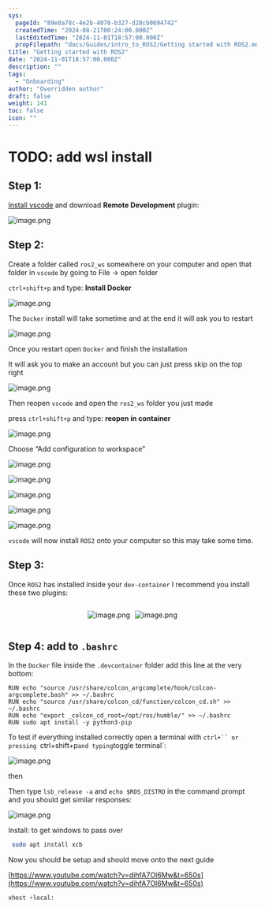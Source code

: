 ```yaml
---
sys:
  pageId: "89e0a78c-4e2b-4070-b327-d28cb0694742"
  createdTime: "2024-08-21T00:24:00.000Z"
  lastEditedTime: "2024-11-01T18:57:00.000Z"
  propFilepath: "docs/Guides/intro_to_ROS2/Getting started with ROS2.md"
title: "Getting started with ROS2"
date: "2024-11-01T18:57:00.000Z"
description: ""
tags:
  - "Onboarding"
author: "Overridden author"
draft: false
weight: 141
toc: false
icon: ""
---
```


# TODO: add wsl install

## Step 1:

[Install vscode](https://code.visualstudio.com/download) and download **Remote Development** plugin:

![image.png](https://prod-files-secure.s3.us-west-2.amazonaws.com/d518164a-d88e-44d1-a4ee-3adb3bd8bce0/efb52993-1881-4a40-b95e-6f020334f022/image.png?X-Amz-Algorithm=AWS4-HMAC-SHA256&X-Amz-Content-Sha256=UNSIGNED-PAYLOAD&X-Amz-Credential=ASIAZI2LB466QUKFSIBI%2F20250402%2Fus-west-2%2Fs3%2Faws4_request&X-Amz-Date=20250402T090923Z&X-Amz-Expires=3600&X-Amz-Security-Token=IQoJb3JpZ2luX2VjEGkaCXVzLXdlc3QtMiJHMEUCID0aPeXMLXdrAoQNM3u6kxAkt6lldXynXA25Gq%2B6HB%2FSAiEA2dGWvizu%2BIbbpvSNIoCJ8YvLWukWdvJFAmYDDuva4LQqiAQI0f%2F%2F%2F%2F%2F%2F%2F%2F%2F%2FARAAGgw2Mzc0MjMxODM4MDUiDMYxT7T8ln8FdLkPFircAw1FG%2FTG57DFaZbfw%2FmLM2L3SkaTa5p%2FzWNY11J%2FeXP08yZt8Kq5uzOog4lUKz%2B6%2B%2FyRJb7JmCR1jP6ToqsBfIqBXzBxNRiRkZ1cGQPbdVtBGc2VoVA%2FVnYGwR7wgZib5jUhVs1w%2F23daxHk2c9PTY8Dk3SDKBhuIj3AfMrg4VdypLBDj1bxQjr0CuSI%2FEW6t2LUfIGwUllTw%2BjPc0kWZFSMMn0xYHsWfMkCFQDmewZ1Lgh7EAfZ0Lj3XN90n2ivBK8LUbZB0s9Cjr4iMdi9sbtQf6UuvriuezuWtLBaLJ7GaYGWaVHYbYS7WFTg1%2BfCMAGmS0n%2F1ORHwhEll5A8t1DRsgWGkjS7WTBFYENOsq%2BJIH97cOkLatCcssdJoS422CeDfvSKho%2F3loyqaDCFgJd%2FpKWYSOBaGNOuz%2FFSBazQYZ0WpIwvewV7JDLEr5%2BKSUjuubWjVymVYXV0Z7mJGpIe43lEBNFgZuiAqXcj%2BJxJgWN7zqi1MM7NGdfUqCg%2BTZsNmagJQg9iIv1cSuSA0a80JILnYrPchOKIJdkG%2FHBM2MyaI27%2Bq1nh%2Ff1%2Fgbu0uy2sY6QvIjC4JyZkRwBz%2FnLxVoWKy700w%2FDn%2FlIrnzC58YCPcdPloO19u%2BdsMM3os78GOqUBU7VGwa%2FAfFt%2FZ7u2nboEuk24hRdD4zlTtuHOu9%2Bmw2om3BeSpMKx7XjAy2zFGDZIOPltmHEwAlY01msAFbptZhsZIA%2BHzl6VfZJJHQHWQXoEtuzmy5To5ycB0hwbG3xRRhmDMTwNUhrsQmQSvGktm3mwUzdfgyeHbt6BY9phLu3UCrbrwCuh9sj%2B%2FNz%2Fbn03rBDQdYrzuN%2BA7GvzAEXjN%2B7daI2b&X-Amz-Signature=20964da16fd2d0d0de67d7a03f551157eda9ba74d4d449459d094c6e72490117&X-Amz-SignedHeaders=host&x-id=GetObject)

## Step 2:

Create a folder called `ros2_ws` somewhere on your computer and open that folder in `vscode` by going to File → open folder 

`ctrl+shift+p` and type: **Install Docker**

![image.png](https://prod-files-secure.s3.us-west-2.amazonaws.com/d518164a-d88e-44d1-a4ee-3adb3bd8bce0/2269dc0e-1cd5-47ff-bceb-c04ad9b2eab0/image.png?X-Amz-Algorithm=AWS4-HMAC-SHA256&X-Amz-Content-Sha256=UNSIGNED-PAYLOAD&X-Amz-Credential=ASIAZI2LB466QUKFSIBI%2F20250402%2Fus-west-2%2Fs3%2Faws4_request&X-Amz-Date=20250402T090923Z&X-Amz-Expires=3600&X-Amz-Security-Token=IQoJb3JpZ2luX2VjEGkaCXVzLXdlc3QtMiJHMEUCID0aPeXMLXdrAoQNM3u6kxAkt6lldXynXA25Gq%2B6HB%2FSAiEA2dGWvizu%2BIbbpvSNIoCJ8YvLWukWdvJFAmYDDuva4LQqiAQI0f%2F%2F%2F%2F%2F%2F%2F%2F%2F%2FARAAGgw2Mzc0MjMxODM4MDUiDMYxT7T8ln8FdLkPFircAw1FG%2FTG57DFaZbfw%2FmLM2L3SkaTa5p%2FzWNY11J%2FeXP08yZt8Kq5uzOog4lUKz%2B6%2B%2FyRJb7JmCR1jP6ToqsBfIqBXzBxNRiRkZ1cGQPbdVtBGc2VoVA%2FVnYGwR7wgZib5jUhVs1w%2F23daxHk2c9PTY8Dk3SDKBhuIj3AfMrg4VdypLBDj1bxQjr0CuSI%2FEW6t2LUfIGwUllTw%2BjPc0kWZFSMMn0xYHsWfMkCFQDmewZ1Lgh7EAfZ0Lj3XN90n2ivBK8LUbZB0s9Cjr4iMdi9sbtQf6UuvriuezuWtLBaLJ7GaYGWaVHYbYS7WFTg1%2BfCMAGmS0n%2F1ORHwhEll5A8t1DRsgWGkjS7WTBFYENOsq%2BJIH97cOkLatCcssdJoS422CeDfvSKho%2F3loyqaDCFgJd%2FpKWYSOBaGNOuz%2FFSBazQYZ0WpIwvewV7JDLEr5%2BKSUjuubWjVymVYXV0Z7mJGpIe43lEBNFgZuiAqXcj%2BJxJgWN7zqi1MM7NGdfUqCg%2BTZsNmagJQg9iIv1cSuSA0a80JILnYrPchOKIJdkG%2FHBM2MyaI27%2Bq1nh%2Ff1%2Fgbu0uy2sY6QvIjC4JyZkRwBz%2FnLxVoWKy700w%2FDn%2FlIrnzC58YCPcdPloO19u%2BdsMM3os78GOqUBU7VGwa%2FAfFt%2FZ7u2nboEuk24hRdD4zlTtuHOu9%2Bmw2om3BeSpMKx7XjAy2zFGDZIOPltmHEwAlY01msAFbptZhsZIA%2BHzl6VfZJJHQHWQXoEtuzmy5To5ycB0hwbG3xRRhmDMTwNUhrsQmQSvGktm3mwUzdfgyeHbt6BY9phLu3UCrbrwCuh9sj%2B%2FNz%2Fbn03rBDQdYrzuN%2BA7GvzAEXjN%2B7daI2b&X-Amz-Signature=44f0b372406ca35fde2abc6060228617848819f7bcd39e432621997d23801474&X-Amz-SignedHeaders=host&x-id=GetObject)

The `Docker` install will take sometime and at the end it will ask you to restart

![image.png](https://prod-files-secure.s3.us-west-2.amazonaws.com/d518164a-d88e-44d1-a4ee-3adb3bd8bce0/ed233f78-be33-4b1f-b89c-9c346c0e961e/image.png?X-Amz-Algorithm=AWS4-HMAC-SHA256&X-Amz-Content-Sha256=UNSIGNED-PAYLOAD&X-Amz-Credential=ASIAZI2LB466QUKFSIBI%2F20250402%2Fus-west-2%2Fs3%2Faws4_request&X-Amz-Date=20250402T090923Z&X-Amz-Expires=3600&X-Amz-Security-Token=IQoJb3JpZ2luX2VjEGkaCXVzLXdlc3QtMiJHMEUCID0aPeXMLXdrAoQNM3u6kxAkt6lldXynXA25Gq%2B6HB%2FSAiEA2dGWvizu%2BIbbpvSNIoCJ8YvLWukWdvJFAmYDDuva4LQqiAQI0f%2F%2F%2F%2F%2F%2F%2F%2F%2F%2FARAAGgw2Mzc0MjMxODM4MDUiDMYxT7T8ln8FdLkPFircAw1FG%2FTG57DFaZbfw%2FmLM2L3SkaTa5p%2FzWNY11J%2FeXP08yZt8Kq5uzOog4lUKz%2B6%2B%2FyRJb7JmCR1jP6ToqsBfIqBXzBxNRiRkZ1cGQPbdVtBGc2VoVA%2FVnYGwR7wgZib5jUhVs1w%2F23daxHk2c9PTY8Dk3SDKBhuIj3AfMrg4VdypLBDj1bxQjr0CuSI%2FEW6t2LUfIGwUllTw%2BjPc0kWZFSMMn0xYHsWfMkCFQDmewZ1Lgh7EAfZ0Lj3XN90n2ivBK8LUbZB0s9Cjr4iMdi9sbtQf6UuvriuezuWtLBaLJ7GaYGWaVHYbYS7WFTg1%2BfCMAGmS0n%2F1ORHwhEll5A8t1DRsgWGkjS7WTBFYENOsq%2BJIH97cOkLatCcssdJoS422CeDfvSKho%2F3loyqaDCFgJd%2FpKWYSOBaGNOuz%2FFSBazQYZ0WpIwvewV7JDLEr5%2BKSUjuubWjVymVYXV0Z7mJGpIe43lEBNFgZuiAqXcj%2BJxJgWN7zqi1MM7NGdfUqCg%2BTZsNmagJQg9iIv1cSuSA0a80JILnYrPchOKIJdkG%2FHBM2MyaI27%2Bq1nh%2Ff1%2Fgbu0uy2sY6QvIjC4JyZkRwBz%2FnLxVoWKy700w%2FDn%2FlIrnzC58YCPcdPloO19u%2BdsMM3os78GOqUBU7VGwa%2FAfFt%2FZ7u2nboEuk24hRdD4zlTtuHOu9%2Bmw2om3BeSpMKx7XjAy2zFGDZIOPltmHEwAlY01msAFbptZhsZIA%2BHzl6VfZJJHQHWQXoEtuzmy5To5ycB0hwbG3xRRhmDMTwNUhrsQmQSvGktm3mwUzdfgyeHbt6BY9phLu3UCrbrwCuh9sj%2B%2FNz%2Fbn03rBDQdYrzuN%2BA7GvzAEXjN%2B7daI2b&X-Amz-Signature=648b35c7e2cbb8822dfd1f78e4b27d85f91a5416f91219f19f880af8ca80ce47&X-Amz-SignedHeaders=host&x-id=GetObject)

Once you restart open `Docker` and finish the installation

It will ask you to make an account but you can just press skip on the top right

![image.png](https://prod-files-secure.s3.us-west-2.amazonaws.com/d518164a-d88e-44d1-a4ee-3adb3bd8bce0/21010ad9-1659-4fd9-9f59-9932a09b2a3d/image.png?X-Amz-Algorithm=AWS4-HMAC-SHA256&X-Amz-Content-Sha256=UNSIGNED-PAYLOAD&X-Amz-Credential=ASIAZI2LB466QUKFSIBI%2F20250402%2Fus-west-2%2Fs3%2Faws4_request&X-Amz-Date=20250402T090923Z&X-Amz-Expires=3600&X-Amz-Security-Token=IQoJb3JpZ2luX2VjEGkaCXVzLXdlc3QtMiJHMEUCID0aPeXMLXdrAoQNM3u6kxAkt6lldXynXA25Gq%2B6HB%2FSAiEA2dGWvizu%2BIbbpvSNIoCJ8YvLWukWdvJFAmYDDuva4LQqiAQI0f%2F%2F%2F%2F%2F%2F%2F%2F%2F%2FARAAGgw2Mzc0MjMxODM4MDUiDMYxT7T8ln8FdLkPFircAw1FG%2FTG57DFaZbfw%2FmLM2L3SkaTa5p%2FzWNY11J%2FeXP08yZt8Kq5uzOog4lUKz%2B6%2B%2FyRJb7JmCR1jP6ToqsBfIqBXzBxNRiRkZ1cGQPbdVtBGc2VoVA%2FVnYGwR7wgZib5jUhVs1w%2F23daxHk2c9PTY8Dk3SDKBhuIj3AfMrg4VdypLBDj1bxQjr0CuSI%2FEW6t2LUfIGwUllTw%2BjPc0kWZFSMMn0xYHsWfMkCFQDmewZ1Lgh7EAfZ0Lj3XN90n2ivBK8LUbZB0s9Cjr4iMdi9sbtQf6UuvriuezuWtLBaLJ7GaYGWaVHYbYS7WFTg1%2BfCMAGmS0n%2F1ORHwhEll5A8t1DRsgWGkjS7WTBFYENOsq%2BJIH97cOkLatCcssdJoS422CeDfvSKho%2F3loyqaDCFgJd%2FpKWYSOBaGNOuz%2FFSBazQYZ0WpIwvewV7JDLEr5%2BKSUjuubWjVymVYXV0Z7mJGpIe43lEBNFgZuiAqXcj%2BJxJgWN7zqi1MM7NGdfUqCg%2BTZsNmagJQg9iIv1cSuSA0a80JILnYrPchOKIJdkG%2FHBM2MyaI27%2Bq1nh%2Ff1%2Fgbu0uy2sY6QvIjC4JyZkRwBz%2FnLxVoWKy700w%2FDn%2FlIrnzC58YCPcdPloO19u%2BdsMM3os78GOqUBU7VGwa%2FAfFt%2FZ7u2nboEuk24hRdD4zlTtuHOu9%2Bmw2om3BeSpMKx7XjAy2zFGDZIOPltmHEwAlY01msAFbptZhsZIA%2BHzl6VfZJJHQHWQXoEtuzmy5To5ycB0hwbG3xRRhmDMTwNUhrsQmQSvGktm3mwUzdfgyeHbt6BY9phLu3UCrbrwCuh9sj%2B%2FNz%2Fbn03rBDQdYrzuN%2BA7GvzAEXjN%2B7daI2b&X-Amz-Signature=7abfcf160208693c7d2f9e283a1c08968f0b27d94b449d93e449720e6c4a34f2&X-Amz-SignedHeaders=host&x-id=GetObject)

Then reopen `vscode` and open the `ros2_ws` folder you just made

press `ctrl+shift+p` and type: **reopen in container**

![image.png](https://prod-files-secure.s3.us-west-2.amazonaws.com/d518164a-d88e-44d1-a4ee-3adb3bd8bce0/4e93b8c2-41ad-488c-8095-c74205196118/image.png?X-Amz-Algorithm=AWS4-HMAC-SHA256&X-Amz-Content-Sha256=UNSIGNED-PAYLOAD&X-Amz-Credential=ASIAZI2LB466QUKFSIBI%2F20250402%2Fus-west-2%2Fs3%2Faws4_request&X-Amz-Date=20250402T090923Z&X-Amz-Expires=3600&X-Amz-Security-Token=IQoJb3JpZ2luX2VjEGkaCXVzLXdlc3QtMiJHMEUCID0aPeXMLXdrAoQNM3u6kxAkt6lldXynXA25Gq%2B6HB%2FSAiEA2dGWvizu%2BIbbpvSNIoCJ8YvLWukWdvJFAmYDDuva4LQqiAQI0f%2F%2F%2F%2F%2F%2F%2F%2F%2F%2FARAAGgw2Mzc0MjMxODM4MDUiDMYxT7T8ln8FdLkPFircAw1FG%2FTG57DFaZbfw%2FmLM2L3SkaTa5p%2FzWNY11J%2FeXP08yZt8Kq5uzOog4lUKz%2B6%2B%2FyRJb7JmCR1jP6ToqsBfIqBXzBxNRiRkZ1cGQPbdVtBGc2VoVA%2FVnYGwR7wgZib5jUhVs1w%2F23daxHk2c9PTY8Dk3SDKBhuIj3AfMrg4VdypLBDj1bxQjr0CuSI%2FEW6t2LUfIGwUllTw%2BjPc0kWZFSMMn0xYHsWfMkCFQDmewZ1Lgh7EAfZ0Lj3XN90n2ivBK8LUbZB0s9Cjr4iMdi9sbtQf6UuvriuezuWtLBaLJ7GaYGWaVHYbYS7WFTg1%2BfCMAGmS0n%2F1ORHwhEll5A8t1DRsgWGkjS7WTBFYENOsq%2BJIH97cOkLatCcssdJoS422CeDfvSKho%2F3loyqaDCFgJd%2FpKWYSOBaGNOuz%2FFSBazQYZ0WpIwvewV7JDLEr5%2BKSUjuubWjVymVYXV0Z7mJGpIe43lEBNFgZuiAqXcj%2BJxJgWN7zqi1MM7NGdfUqCg%2BTZsNmagJQg9iIv1cSuSA0a80JILnYrPchOKIJdkG%2FHBM2MyaI27%2Bq1nh%2Ff1%2Fgbu0uy2sY6QvIjC4JyZkRwBz%2FnLxVoWKy700w%2FDn%2FlIrnzC58YCPcdPloO19u%2BdsMM3os78GOqUBU7VGwa%2FAfFt%2FZ7u2nboEuk24hRdD4zlTtuHOu9%2Bmw2om3BeSpMKx7XjAy2zFGDZIOPltmHEwAlY01msAFbptZhsZIA%2BHzl6VfZJJHQHWQXoEtuzmy5To5ycB0hwbG3xRRhmDMTwNUhrsQmQSvGktm3mwUzdfgyeHbt6BY9phLu3UCrbrwCuh9sj%2B%2FNz%2Fbn03rBDQdYrzuN%2BA7GvzAEXjN%2B7daI2b&X-Amz-Signature=3fcf85e1c5f2e98e6dadec67e2d39ba9e54db7e03514202a451f8a8e7be5ebcd&X-Amz-SignedHeaders=host&x-id=GetObject)

Choose “Add configuration to workspace”

![image.png](https://prod-files-secure.s3.us-west-2.amazonaws.com/d518164a-d88e-44d1-a4ee-3adb3bd8bce0/9560b282-5060-4989-ba37-97e7b2c22476/image.png?X-Amz-Algorithm=AWS4-HMAC-SHA256&X-Amz-Content-Sha256=UNSIGNED-PAYLOAD&X-Amz-Credential=ASIAZI2LB466QUKFSIBI%2F20250402%2Fus-west-2%2Fs3%2Faws4_request&X-Amz-Date=20250402T090923Z&X-Amz-Expires=3600&X-Amz-Security-Token=IQoJb3JpZ2luX2VjEGkaCXVzLXdlc3QtMiJHMEUCID0aPeXMLXdrAoQNM3u6kxAkt6lldXynXA25Gq%2B6HB%2FSAiEA2dGWvizu%2BIbbpvSNIoCJ8YvLWukWdvJFAmYDDuva4LQqiAQI0f%2F%2F%2F%2F%2F%2F%2F%2F%2F%2FARAAGgw2Mzc0MjMxODM4MDUiDMYxT7T8ln8FdLkPFircAw1FG%2FTG57DFaZbfw%2FmLM2L3SkaTa5p%2FzWNY11J%2FeXP08yZt8Kq5uzOog4lUKz%2B6%2B%2FyRJb7JmCR1jP6ToqsBfIqBXzBxNRiRkZ1cGQPbdVtBGc2VoVA%2FVnYGwR7wgZib5jUhVs1w%2F23daxHk2c9PTY8Dk3SDKBhuIj3AfMrg4VdypLBDj1bxQjr0CuSI%2FEW6t2LUfIGwUllTw%2BjPc0kWZFSMMn0xYHsWfMkCFQDmewZ1Lgh7EAfZ0Lj3XN90n2ivBK8LUbZB0s9Cjr4iMdi9sbtQf6UuvriuezuWtLBaLJ7GaYGWaVHYbYS7WFTg1%2BfCMAGmS0n%2F1ORHwhEll5A8t1DRsgWGkjS7WTBFYENOsq%2BJIH97cOkLatCcssdJoS422CeDfvSKho%2F3loyqaDCFgJd%2FpKWYSOBaGNOuz%2FFSBazQYZ0WpIwvewV7JDLEr5%2BKSUjuubWjVymVYXV0Z7mJGpIe43lEBNFgZuiAqXcj%2BJxJgWN7zqi1MM7NGdfUqCg%2BTZsNmagJQg9iIv1cSuSA0a80JILnYrPchOKIJdkG%2FHBM2MyaI27%2Bq1nh%2Ff1%2Fgbu0uy2sY6QvIjC4JyZkRwBz%2FnLxVoWKy700w%2FDn%2FlIrnzC58YCPcdPloO19u%2BdsMM3os78GOqUBU7VGwa%2FAfFt%2FZ7u2nboEuk24hRdD4zlTtuHOu9%2Bmw2om3BeSpMKx7XjAy2zFGDZIOPltmHEwAlY01msAFbptZhsZIA%2BHzl6VfZJJHQHWQXoEtuzmy5To5ycB0hwbG3xRRhmDMTwNUhrsQmQSvGktm3mwUzdfgyeHbt6BY9phLu3UCrbrwCuh9sj%2B%2FNz%2Fbn03rBDQdYrzuN%2BA7GvzAEXjN%2B7daI2b&X-Amz-Signature=f8aa758cfc3efb32b92db66604894d1c0e93cfeecf2126704ac8bc8d8bc7f1df&X-Amz-SignedHeaders=host&x-id=GetObject)

![image.png](https://prod-files-secure.s3.us-west-2.amazonaws.com/d518164a-d88e-44d1-a4ee-3adb3bd8bce0/2ee63f81-886b-48e8-a553-dc6e5eac99e4/image.png?X-Amz-Algorithm=AWS4-HMAC-SHA256&X-Amz-Content-Sha256=UNSIGNED-PAYLOAD&X-Amz-Credential=ASIAZI2LB466QUKFSIBI%2F20250402%2Fus-west-2%2Fs3%2Faws4_request&X-Amz-Date=20250402T090923Z&X-Amz-Expires=3600&X-Amz-Security-Token=IQoJb3JpZ2luX2VjEGkaCXVzLXdlc3QtMiJHMEUCID0aPeXMLXdrAoQNM3u6kxAkt6lldXynXA25Gq%2B6HB%2FSAiEA2dGWvizu%2BIbbpvSNIoCJ8YvLWukWdvJFAmYDDuva4LQqiAQI0f%2F%2F%2F%2F%2F%2F%2F%2F%2F%2FARAAGgw2Mzc0MjMxODM4MDUiDMYxT7T8ln8FdLkPFircAw1FG%2FTG57DFaZbfw%2FmLM2L3SkaTa5p%2FzWNY11J%2FeXP08yZt8Kq5uzOog4lUKz%2B6%2B%2FyRJb7JmCR1jP6ToqsBfIqBXzBxNRiRkZ1cGQPbdVtBGc2VoVA%2FVnYGwR7wgZib5jUhVs1w%2F23daxHk2c9PTY8Dk3SDKBhuIj3AfMrg4VdypLBDj1bxQjr0CuSI%2FEW6t2LUfIGwUllTw%2BjPc0kWZFSMMn0xYHsWfMkCFQDmewZ1Lgh7EAfZ0Lj3XN90n2ivBK8LUbZB0s9Cjr4iMdi9sbtQf6UuvriuezuWtLBaLJ7GaYGWaVHYbYS7WFTg1%2BfCMAGmS0n%2F1ORHwhEll5A8t1DRsgWGkjS7WTBFYENOsq%2BJIH97cOkLatCcssdJoS422CeDfvSKho%2F3loyqaDCFgJd%2FpKWYSOBaGNOuz%2FFSBazQYZ0WpIwvewV7JDLEr5%2BKSUjuubWjVymVYXV0Z7mJGpIe43lEBNFgZuiAqXcj%2BJxJgWN7zqi1MM7NGdfUqCg%2BTZsNmagJQg9iIv1cSuSA0a80JILnYrPchOKIJdkG%2FHBM2MyaI27%2Bq1nh%2Ff1%2Fgbu0uy2sY6QvIjC4JyZkRwBz%2FnLxVoWKy700w%2FDn%2FlIrnzC58YCPcdPloO19u%2BdsMM3os78GOqUBU7VGwa%2FAfFt%2FZ7u2nboEuk24hRdD4zlTtuHOu9%2Bmw2om3BeSpMKx7XjAy2zFGDZIOPltmHEwAlY01msAFbptZhsZIA%2BHzl6VfZJJHQHWQXoEtuzmy5To5ycB0hwbG3xRRhmDMTwNUhrsQmQSvGktm3mwUzdfgyeHbt6BY9phLu3UCrbrwCuh9sj%2B%2FNz%2Fbn03rBDQdYrzuN%2BA7GvzAEXjN%2B7daI2b&X-Amz-Signature=49def510bbd4f624bb08508f0d62cf8daa4cfa7fe02e4ceb64474b3030ddff22&X-Amz-SignedHeaders=host&x-id=GetObject)

![image.png](https://prod-files-secure.s3.us-west-2.amazonaws.com/d518164a-d88e-44d1-a4ee-3adb3bd8bce0/ae1580b2-b048-407e-aed9-b584224a7a04/image.png?X-Amz-Algorithm=AWS4-HMAC-SHA256&X-Amz-Content-Sha256=UNSIGNED-PAYLOAD&X-Amz-Credential=ASIAZI2LB466QUKFSIBI%2F20250402%2Fus-west-2%2Fs3%2Faws4_request&X-Amz-Date=20250402T090923Z&X-Amz-Expires=3600&X-Amz-Security-Token=IQoJb3JpZ2luX2VjEGkaCXVzLXdlc3QtMiJHMEUCID0aPeXMLXdrAoQNM3u6kxAkt6lldXynXA25Gq%2B6HB%2FSAiEA2dGWvizu%2BIbbpvSNIoCJ8YvLWukWdvJFAmYDDuva4LQqiAQI0f%2F%2F%2F%2F%2F%2F%2F%2F%2F%2FARAAGgw2Mzc0MjMxODM4MDUiDMYxT7T8ln8FdLkPFircAw1FG%2FTG57DFaZbfw%2FmLM2L3SkaTa5p%2FzWNY11J%2FeXP08yZt8Kq5uzOog4lUKz%2B6%2B%2FyRJb7JmCR1jP6ToqsBfIqBXzBxNRiRkZ1cGQPbdVtBGc2VoVA%2FVnYGwR7wgZib5jUhVs1w%2F23daxHk2c9PTY8Dk3SDKBhuIj3AfMrg4VdypLBDj1bxQjr0CuSI%2FEW6t2LUfIGwUllTw%2BjPc0kWZFSMMn0xYHsWfMkCFQDmewZ1Lgh7EAfZ0Lj3XN90n2ivBK8LUbZB0s9Cjr4iMdi9sbtQf6UuvriuezuWtLBaLJ7GaYGWaVHYbYS7WFTg1%2BfCMAGmS0n%2F1ORHwhEll5A8t1DRsgWGkjS7WTBFYENOsq%2BJIH97cOkLatCcssdJoS422CeDfvSKho%2F3loyqaDCFgJd%2FpKWYSOBaGNOuz%2FFSBazQYZ0WpIwvewV7JDLEr5%2BKSUjuubWjVymVYXV0Z7mJGpIe43lEBNFgZuiAqXcj%2BJxJgWN7zqi1MM7NGdfUqCg%2BTZsNmagJQg9iIv1cSuSA0a80JILnYrPchOKIJdkG%2FHBM2MyaI27%2Bq1nh%2Ff1%2Fgbu0uy2sY6QvIjC4JyZkRwBz%2FnLxVoWKy700w%2FDn%2FlIrnzC58YCPcdPloO19u%2BdsMM3os78GOqUBU7VGwa%2FAfFt%2FZ7u2nboEuk24hRdD4zlTtuHOu9%2Bmw2om3BeSpMKx7XjAy2zFGDZIOPltmHEwAlY01msAFbptZhsZIA%2BHzl6VfZJJHQHWQXoEtuzmy5To5ycB0hwbG3xRRhmDMTwNUhrsQmQSvGktm3mwUzdfgyeHbt6BY9phLu3UCrbrwCuh9sj%2B%2FNz%2Fbn03rBDQdYrzuN%2BA7GvzAEXjN%2B7daI2b&X-Amz-Signature=0a640e5854b7df5774570782a6453ffdc94f236d88dd5deb45289d6ffdaa0bbb&X-Amz-SignedHeaders=host&x-id=GetObject)

![image.png](https://prod-files-secure.s3.us-west-2.amazonaws.com/d518164a-d88e-44d1-a4ee-3adb3bd8bce0/53255b28-f75e-430f-b9e3-c0ac8577e42b/image.png?X-Amz-Algorithm=AWS4-HMAC-SHA256&X-Amz-Content-Sha256=UNSIGNED-PAYLOAD&X-Amz-Credential=ASIAZI2LB466QUKFSIBI%2F20250402%2Fus-west-2%2Fs3%2Faws4_request&X-Amz-Date=20250402T090923Z&X-Amz-Expires=3600&X-Amz-Security-Token=IQoJb3JpZ2luX2VjEGkaCXVzLXdlc3QtMiJHMEUCID0aPeXMLXdrAoQNM3u6kxAkt6lldXynXA25Gq%2B6HB%2FSAiEA2dGWvizu%2BIbbpvSNIoCJ8YvLWukWdvJFAmYDDuva4LQqiAQI0f%2F%2F%2F%2F%2F%2F%2F%2F%2F%2FARAAGgw2Mzc0MjMxODM4MDUiDMYxT7T8ln8FdLkPFircAw1FG%2FTG57DFaZbfw%2FmLM2L3SkaTa5p%2FzWNY11J%2FeXP08yZt8Kq5uzOog4lUKz%2B6%2B%2FyRJb7JmCR1jP6ToqsBfIqBXzBxNRiRkZ1cGQPbdVtBGc2VoVA%2FVnYGwR7wgZib5jUhVs1w%2F23daxHk2c9PTY8Dk3SDKBhuIj3AfMrg4VdypLBDj1bxQjr0CuSI%2FEW6t2LUfIGwUllTw%2BjPc0kWZFSMMn0xYHsWfMkCFQDmewZ1Lgh7EAfZ0Lj3XN90n2ivBK8LUbZB0s9Cjr4iMdi9sbtQf6UuvriuezuWtLBaLJ7GaYGWaVHYbYS7WFTg1%2BfCMAGmS0n%2F1ORHwhEll5A8t1DRsgWGkjS7WTBFYENOsq%2BJIH97cOkLatCcssdJoS422CeDfvSKho%2F3loyqaDCFgJd%2FpKWYSOBaGNOuz%2FFSBazQYZ0WpIwvewV7JDLEr5%2BKSUjuubWjVymVYXV0Z7mJGpIe43lEBNFgZuiAqXcj%2BJxJgWN7zqi1MM7NGdfUqCg%2BTZsNmagJQg9iIv1cSuSA0a80JILnYrPchOKIJdkG%2FHBM2MyaI27%2Bq1nh%2Ff1%2Fgbu0uy2sY6QvIjC4JyZkRwBz%2FnLxVoWKy700w%2FDn%2FlIrnzC58YCPcdPloO19u%2BdsMM3os78GOqUBU7VGwa%2FAfFt%2FZ7u2nboEuk24hRdD4zlTtuHOu9%2Bmw2om3BeSpMKx7XjAy2zFGDZIOPltmHEwAlY01msAFbptZhsZIA%2BHzl6VfZJJHQHWQXoEtuzmy5To5ycB0hwbG3xRRhmDMTwNUhrsQmQSvGktm3mwUzdfgyeHbt6BY9phLu3UCrbrwCuh9sj%2B%2FNz%2Fbn03rBDQdYrzuN%2BA7GvzAEXjN%2B7daI2b&X-Amz-Signature=2668d46d7269d6eaffa3a9202e086c632f4d5dd2d0b256994abf8b13764a0232&X-Amz-SignedHeaders=host&x-id=GetObject)

![image.png](https://prod-files-secure.s3.us-west-2.amazonaws.com/d518164a-d88e-44d1-a4ee-3adb3bd8bce0/7c562767-5af9-4ffb-97d1-327bcdf4ee00/image.png?X-Amz-Algorithm=AWS4-HMAC-SHA256&X-Amz-Content-Sha256=UNSIGNED-PAYLOAD&X-Amz-Credential=ASIAZI2LB466QUKFSIBI%2F20250402%2Fus-west-2%2Fs3%2Faws4_request&X-Amz-Date=20250402T090923Z&X-Amz-Expires=3600&X-Amz-Security-Token=IQoJb3JpZ2luX2VjEGkaCXVzLXdlc3QtMiJHMEUCID0aPeXMLXdrAoQNM3u6kxAkt6lldXynXA25Gq%2B6HB%2FSAiEA2dGWvizu%2BIbbpvSNIoCJ8YvLWukWdvJFAmYDDuva4LQqiAQI0f%2F%2F%2F%2F%2F%2F%2F%2F%2F%2FARAAGgw2Mzc0MjMxODM4MDUiDMYxT7T8ln8FdLkPFircAw1FG%2FTG57DFaZbfw%2FmLM2L3SkaTa5p%2FzWNY11J%2FeXP08yZt8Kq5uzOog4lUKz%2B6%2B%2FyRJb7JmCR1jP6ToqsBfIqBXzBxNRiRkZ1cGQPbdVtBGc2VoVA%2FVnYGwR7wgZib5jUhVs1w%2F23daxHk2c9PTY8Dk3SDKBhuIj3AfMrg4VdypLBDj1bxQjr0CuSI%2FEW6t2LUfIGwUllTw%2BjPc0kWZFSMMn0xYHsWfMkCFQDmewZ1Lgh7EAfZ0Lj3XN90n2ivBK8LUbZB0s9Cjr4iMdi9sbtQf6UuvriuezuWtLBaLJ7GaYGWaVHYbYS7WFTg1%2BfCMAGmS0n%2F1ORHwhEll5A8t1DRsgWGkjS7WTBFYENOsq%2BJIH97cOkLatCcssdJoS422CeDfvSKho%2F3loyqaDCFgJd%2FpKWYSOBaGNOuz%2FFSBazQYZ0WpIwvewV7JDLEr5%2BKSUjuubWjVymVYXV0Z7mJGpIe43lEBNFgZuiAqXcj%2BJxJgWN7zqi1MM7NGdfUqCg%2BTZsNmagJQg9iIv1cSuSA0a80JILnYrPchOKIJdkG%2FHBM2MyaI27%2Bq1nh%2Ff1%2Fgbu0uy2sY6QvIjC4JyZkRwBz%2FnLxVoWKy700w%2FDn%2FlIrnzC58YCPcdPloO19u%2BdsMM3os78GOqUBU7VGwa%2FAfFt%2FZ7u2nboEuk24hRdD4zlTtuHOu9%2Bmw2om3BeSpMKx7XjAy2zFGDZIOPltmHEwAlY01msAFbptZhsZIA%2BHzl6VfZJJHQHWQXoEtuzmy5To5ycB0hwbG3xRRhmDMTwNUhrsQmQSvGktm3mwUzdfgyeHbt6BY9phLu3UCrbrwCuh9sj%2B%2FNz%2Fbn03rBDQdYrzuN%2BA7GvzAEXjN%2B7daI2b&X-Amz-Signature=4f82d0aba709022eca2b7196c1de12ff01af85dd8d16115a635d1b3c25653bb9&X-Amz-SignedHeaders=host&x-id=GetObject)

`vscode` will now install `ROS2` onto your computer so this may take some time.

## Step 3:

Once `ROS2` has installed inside your `dev-container` I recommend you install these two plugins:

<div style="display: flex;flex-direction: row; column-gap:10px; max-width: 630px;justify-content: center;">
<div>

![image.png](https://prod-files-secure.s3.us-west-2.amazonaws.com/d518164a-d88e-44d1-a4ee-3adb3bd8bce0/3fc3d550-5a54-4ba1-ba6b-faa01cdb7369/image.png?X-Amz-Algorithm=AWS4-HMAC-SHA256&X-Amz-Content-Sha256=UNSIGNED-PAYLOAD&X-Amz-Credential=ASIAZI2LB46622NPYUVW%2F20250402%2Fus-west-2%2Fs3%2Faws4_request&X-Amz-Date=20250402T090927Z&X-Amz-Expires=3600&X-Amz-Security-Token=IQoJb3JpZ2luX2VjEGkaCXVzLXdlc3QtMiJHMEUCIQC4BF%2BmQz61W%2FaUR6bGermONQC3xPKaxVLyFq%2FDWctzDAIge4JpRvBv%2BfHefWIOG8xhb2SNIdF2VJYi2lhCq9On24IqiAQI0v%2F%2F%2F%2F%2F%2F%2F%2F%2F%2FARAAGgw2Mzc0MjMxODM4MDUiDEkcNjQL0Zn6DlTiuyrcA1Ibz47VwSiZKd6temiJ5emxx7sO8qfZ6wrlav9iHerZ3F5zeHa%2BKs1jRHfoOELGFOQK6r9tTp9uuZKIZkCI1WWuXvFpb2Ov%2FiPKA%2FZbXXXC%2F7YUbZGFpK57FjA4WZYgDzU4dFcmvnkTgE4J0y%2BBCdyj%2B0pBpqh1J6pEccPZd%2FU5M4087VFtE7tt3hcOGaFdDhVo%2Bo6IzEowLE1VxPWDcuOoUFMHE2mcubn5neN%2BnDa2Rwr9%2B28F8S35UAUsBCn1tjscB92nzFZsNzs209%2BG7P7q4KiBCalCTbD5tX53MHjWfmja%2F5%2FYNS9xrJQNujJ%2Bfq0Voc8WAexVNSIPPemi1csHMkwFIOOEctBgu9oXBZDX0zvI3s%2FLZk%2BaWtJHbWK1EwWtlmc2teesm0IM4LqVrvPswqgubXxGZcNhLiNHgqJF5KJ0rr0lQctRxg%2BrMbm0IPTWj0H69ArF%2BzFFVMEmPoME4OIQ8C%2Bb%2B5O6VI1AuK9ZZ%2BrbtxeoG%2FPMkmznaFf967Ukbop5oLHsFATrgKkAT6FqLQ60VaPAUXvYMy78zFxKRVJd4hKImKFp3%2F1YKpIFGwLYdt4pLSAZiJnQaqiudnQYy4wSBXFjvGjinKmuE1KmXtVlxaxh4a1G1JyyMIfos78GOqUBngFO7Tw5S5Yki9XtEZIXaSMSoAAxph3%2BMUG%2B8%2FP%2FtFEpP3QU9AHD%2Bkoxp%2BfxVg8WvU8JsoznKHq2ZZQa6VdIXyjt40fIgrPw6KBPYQ7BKYaLgHZpFeszaB2oNg3OX8LmV2FOT2IGp50zRg2LxJtif2L3D3edyoqsyYQ2%2FNGr5fa1hb%2Bth3ZVx70FzsQjv4hL46WTBOfogmmrw9clWQe9fnwZADJN&X-Amz-Signature=e5d8dba8910fe897f2d006d2c9f05547bf5253f6617c155f00a1290b3629af44&X-Amz-SignedHeaders=host&x-id=GetObject)

</div>
<div>

![image.png](https://prod-files-secure.s3.us-west-2.amazonaws.com/d518164a-d88e-44d1-a4ee-3adb3bd8bce0/d994cc66-13c2-4093-a5a3-f84cf4601a82/image.png?X-Amz-Algorithm=AWS4-HMAC-SHA256&X-Amz-Content-Sha256=UNSIGNED-PAYLOAD&X-Amz-Credential=ASIAZI2LB466XSXB56IZ%2F20250402%2Fus-west-2%2Fs3%2Faws4_request&X-Amz-Date=20250402T090927Z&X-Amz-Expires=3600&X-Amz-Security-Token=IQoJb3JpZ2luX2VjEGkaCXVzLXdlc3QtMiJGMEQCIFQF9xquyjDm3emiFFkBzm37zzvUkMX1IOR6OWUsoyJLAiA9%2BhnxpIt8Kyp56D2WZaWbCYKEk%2FvY5NLVq79Cn8B2RiqIBAjR%2F%2F%2F%2F%2F%2F%2F%2F%2F%2F8BEAAaDDYzNzQyMzE4MzgwNSIMSK26oIZxGIA9yCeYKtwDhE3XFk8F%2FYBc6f7dP%2FDYY%2B3LhtVNEF8EUNuKa%2Fgs1QRiuzBM33X89iSBJsuCpaGGB60PrKJShzZ4VWqVP7V2C4PDQk50k%2FSz0N%2Bt3cGL4C%2Ffrz6myY2T4p4n%2FK%2Fmnp8nLSmQN9brSWFeTwicFxDbOj00mJ%2FSfsQkFGeUTS%2B1z7DgcADr79XjXa8Mhqxh0NyVCTJbMO%2Bn2AL3GxrK3bbIteuvjcp4gzGdKnsZ1%2FVlhSWwM7Vbb7oemwbEgFoBdY9jdaw1giEmVfVCnyFwrnngSSdadZjiMN6msF0HuWKKEGfM7wf3w118gDAWuz5H1B0iXsifUvciRGFL4upLCyFPIBY12EiPGNWCpEROi%2BLT8P6p2bux%2BBozL0wqQk9shVzAE%2BKVwm37w%2Fb3ddH1ONmCiBJ4y02BJ0WbELEE66ylF8J8DVaLNjpxAX953BcQE7ZWYWQHddXAf0PC8OX%2BjSUhKEfLBBuAJ%2FgoWDgVEek1f8WIFLZf4%2FFM%2FT07%2B5K3xeRaxba72BqDqlYqCEI%2B0sYlfwZwA4taoGN8S%2FnKrjLULA3mYYKwBKi9m4oQU%2BfRhg4iWb22HQ3YE%2F0YOoApcGJGRGBv48Cmut8%2BDsr4nus%2BhhIlZzx3gqKuQrOow84wl%2BizvwY6pgFj9pXXPRhLtBYyu2QLF1nO7tSF283G5A6Uyu781w1xcTKdPsmjGROKvxRdZa0R6ktIl%2BPeGabGrGClzqGCkisPpIvIyIgXf%2BRXX3Hy6Nso5A%2BKXTng4f29nKlOUVKzpTlcpeazxC7zdDGf3SX6uW8GED6LHl0I6RDcJpCinU9WVzWdPtNq8k4wB56wOULLE%2B3WCcnBBfPgnUsb41Qt7In54qPeHDZj&X-Amz-Signature=c86af032da53c4ffeb9a06f873776fd7a848ad3021ee4f7d318391287ba2d173&X-Amz-SignedHeaders=host&x-id=GetObject)

</div>
</div>

## Step 4: add to `.bashrc`

In the `Docker` file inside the `.devcontainer` folder add this line at the very bottom: 

```docker
RUN echo "source /usr/share/colcon_argcomplete/hook/colcon-argcomplete.bash" >> ~/.bashrc
RUN echo "source /usr/share/colcon_cd/function/colcon_cd.sh" >> ~/.bashrc
RUN echo "export _colcon_cd_root=/opt/ros/humble/" >> ~/.bashrc
RUN sudo apt install -y python3-pip 
```

To test if everything installed correctly open a terminal with `ctrl+`` or pressing `ctrl+shift+p` and typing `toggle terminal`:

![image.png](https://prod-files-secure.s3.us-west-2.amazonaws.com/d518164a-d88e-44d1-a4ee-3adb3bd8bce0/6a4943d8-b04e-4c02-9a58-775f3384d1a5/image.png?X-Amz-Algorithm=AWS4-HMAC-SHA256&X-Amz-Content-Sha256=UNSIGNED-PAYLOAD&X-Amz-Credential=ASIAZI2LB466QUKFSIBI%2F20250402%2Fus-west-2%2Fs3%2Faws4_request&X-Amz-Date=20250402T090923Z&X-Amz-Expires=3600&X-Amz-Security-Token=IQoJb3JpZ2luX2VjEGkaCXVzLXdlc3QtMiJHMEUCID0aPeXMLXdrAoQNM3u6kxAkt6lldXynXA25Gq%2B6HB%2FSAiEA2dGWvizu%2BIbbpvSNIoCJ8YvLWukWdvJFAmYDDuva4LQqiAQI0f%2F%2F%2F%2F%2F%2F%2F%2F%2F%2FARAAGgw2Mzc0MjMxODM4MDUiDMYxT7T8ln8FdLkPFircAw1FG%2FTG57DFaZbfw%2FmLM2L3SkaTa5p%2FzWNY11J%2FeXP08yZt8Kq5uzOog4lUKz%2B6%2B%2FyRJb7JmCR1jP6ToqsBfIqBXzBxNRiRkZ1cGQPbdVtBGc2VoVA%2FVnYGwR7wgZib5jUhVs1w%2F23daxHk2c9PTY8Dk3SDKBhuIj3AfMrg4VdypLBDj1bxQjr0CuSI%2FEW6t2LUfIGwUllTw%2BjPc0kWZFSMMn0xYHsWfMkCFQDmewZ1Lgh7EAfZ0Lj3XN90n2ivBK8LUbZB0s9Cjr4iMdi9sbtQf6UuvriuezuWtLBaLJ7GaYGWaVHYbYS7WFTg1%2BfCMAGmS0n%2F1ORHwhEll5A8t1DRsgWGkjS7WTBFYENOsq%2BJIH97cOkLatCcssdJoS422CeDfvSKho%2F3loyqaDCFgJd%2FpKWYSOBaGNOuz%2FFSBazQYZ0WpIwvewV7JDLEr5%2BKSUjuubWjVymVYXV0Z7mJGpIe43lEBNFgZuiAqXcj%2BJxJgWN7zqi1MM7NGdfUqCg%2BTZsNmagJQg9iIv1cSuSA0a80JILnYrPchOKIJdkG%2FHBM2MyaI27%2Bq1nh%2Ff1%2Fgbu0uy2sY6QvIjC4JyZkRwBz%2FnLxVoWKy700w%2FDn%2FlIrnzC58YCPcdPloO19u%2BdsMM3os78GOqUBU7VGwa%2FAfFt%2FZ7u2nboEuk24hRdD4zlTtuHOu9%2Bmw2om3BeSpMKx7XjAy2zFGDZIOPltmHEwAlY01msAFbptZhsZIA%2BHzl6VfZJJHQHWQXoEtuzmy5To5ycB0hwbG3xRRhmDMTwNUhrsQmQSvGktm3mwUzdfgyeHbt6BY9phLu3UCrbrwCuh9sj%2B%2FNz%2Fbn03rBDQdYrzuN%2BA7GvzAEXjN%2B7daI2b&X-Amz-Signature=de41ef1c35d8de7093fe57850ec66c6da5f23a416a43b2d5c29febd1889f82f9&X-Amz-SignedHeaders=host&x-id=GetObject)

then 

Then type `lsb_release -a` and `echo $ROS_DISTRO` in the command prompt and you should get similar responses:

![image.png](https://prod-files-secure.s3.us-west-2.amazonaws.com/d518164a-d88e-44d1-a4ee-3adb3bd8bce0/3e635dec-a805-4e85-8b9e-d000e5b71a4e/image.png?X-Amz-Algorithm=AWS4-HMAC-SHA256&X-Amz-Content-Sha256=UNSIGNED-PAYLOAD&X-Amz-Credential=ASIAZI2LB466QUKFSIBI%2F20250402%2Fus-west-2%2Fs3%2Faws4_request&X-Amz-Date=20250402T090923Z&X-Amz-Expires=3600&X-Amz-Security-Token=IQoJb3JpZ2luX2VjEGkaCXVzLXdlc3QtMiJHMEUCID0aPeXMLXdrAoQNM3u6kxAkt6lldXynXA25Gq%2B6HB%2FSAiEA2dGWvizu%2BIbbpvSNIoCJ8YvLWukWdvJFAmYDDuva4LQqiAQI0f%2F%2F%2F%2F%2F%2F%2F%2F%2F%2FARAAGgw2Mzc0MjMxODM4MDUiDMYxT7T8ln8FdLkPFircAw1FG%2FTG57DFaZbfw%2FmLM2L3SkaTa5p%2FzWNY11J%2FeXP08yZt8Kq5uzOog4lUKz%2B6%2B%2FyRJb7JmCR1jP6ToqsBfIqBXzBxNRiRkZ1cGQPbdVtBGc2VoVA%2FVnYGwR7wgZib5jUhVs1w%2F23daxHk2c9PTY8Dk3SDKBhuIj3AfMrg4VdypLBDj1bxQjr0CuSI%2FEW6t2LUfIGwUllTw%2BjPc0kWZFSMMn0xYHsWfMkCFQDmewZ1Lgh7EAfZ0Lj3XN90n2ivBK8LUbZB0s9Cjr4iMdi9sbtQf6UuvriuezuWtLBaLJ7GaYGWaVHYbYS7WFTg1%2BfCMAGmS0n%2F1ORHwhEll5A8t1DRsgWGkjS7WTBFYENOsq%2BJIH97cOkLatCcssdJoS422CeDfvSKho%2F3loyqaDCFgJd%2FpKWYSOBaGNOuz%2FFSBazQYZ0WpIwvewV7JDLEr5%2BKSUjuubWjVymVYXV0Z7mJGpIe43lEBNFgZuiAqXcj%2BJxJgWN7zqi1MM7NGdfUqCg%2BTZsNmagJQg9iIv1cSuSA0a80JILnYrPchOKIJdkG%2FHBM2MyaI27%2Bq1nh%2Ff1%2Fgbu0uy2sY6QvIjC4JyZkRwBz%2FnLxVoWKy700w%2FDn%2FlIrnzC58YCPcdPloO19u%2BdsMM3os78GOqUBU7VGwa%2FAfFt%2FZ7u2nboEuk24hRdD4zlTtuHOu9%2Bmw2om3BeSpMKx7XjAy2zFGDZIOPltmHEwAlY01msAFbptZhsZIA%2BHzl6VfZJJHQHWQXoEtuzmy5To5ycB0hwbG3xRRhmDMTwNUhrsQmQSvGktm3mwUzdfgyeHbt6BY9phLu3UCrbrwCuh9sj%2B%2FNz%2Fbn03rBDQdYrzuN%2BA7GvzAEXjN%2B7daI2b&X-Amz-Signature=0b516636baef3505b0ac36471beee380596a64574449e0e2316e870c73305856&X-Amz-SignedHeaders=host&x-id=GetObject)

Install:  to get windows to pass over

```bash
 sudo apt install xcb
```

Now you should be setup and should move onto the next guide 

[https://www.youtube.com/watch?v=dihfA7Ol6Mw&t=650s](https://www.youtube.com/watch?v=dihfA7Ol6Mw&t=650s)

```python
xhost +local:
```
